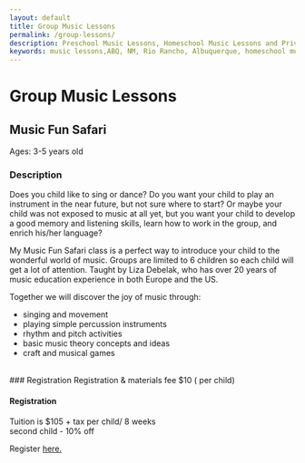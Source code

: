```yaml
---
layout: default
title: Group Music Lessons
permalink: /group-lessons/
description: Preschool Music Lessons, Homeschool Music Lessons and Private Music Lessons in Rio Rancho and Albuquerque area, NM.
keywords: music lessons,ABQ, NM, Rio Rancho, Albuquerque, homeschool music lessons, preschool music lessons, private music lessons
---
```

# Group Music Lessons

## Music Fun Safari

Ages: 3-5 years old

### Description

Does you child like to sing or dance? Do you want your child to play an instrument in the near future, but not sure where to start? Or maybe your child was not exposed to music at all yet, but you want your child to develop a good memory and listening skills, learn how to work in the group, and enrich his/her language?  

My Music Fun Safari class is a perfect way to introduce your child to the wonderful world of music. Groups are limited to 6 children so each child will get a lot of attention. Taught by Liza Debelak, who has over 20 years of music education experience in both Europe and the US.

Together we will discover the joy of music through:
- singing and movement
- playing simple percussion instruments
- rhythm and pitch activities
- basic music theory concepts and ideas 
- craft and musical games

<br/>
### Registration
Registration & materials fee $10 ( per child)

#### Registration
Tuition is $105 + tax per child/ 8 weeks<br/>
second child - 10% off<br/>

Register <a href="{{ site.baseurl }}/registration" target="_blank">here.</a>

<!-- 
## Musical Train

<p><span style="color:#e86c1a">Done by Request</span></p>
<img src="{{ site.baseurl }}/images/Trainweb.png" alt="Train"  />

Ages: 4-7 years old

One-time class for 45 minutes

Come on on our musical train! We will take a trip around different countries and learn about their songs and cultures. This is a fun and exciting way to learn new songs, play instruments and dance with your friends. We will learn from people around the world how they create their unique music. Get your boarding passes ready and let's explore together!

Cost - $5 per child. Minimum group size: 10 children.

Register <a href="{{ site.baseurl }}/registration" target="_blank">here.</a>
<br />

## Do, Re, Mi

Ages: 3-7 years old

Classes are 45 minutes long

8 weeks

During this class, we will creatively study the main elements of music, like melody, rhythm, timbre, dynamics and tempo. Children will enrich their auditory skills and create and play music in small groups on unpitched instruments like drums, triangles, tambourines, rhythm sticks and shakers. Every lesson will provide a unique way of learning basic elements of music theory in combination with singing, movement, music making and building music vocabulary. This class is based on the rich classical musical approach and is the perfect way to start your child's musical journey.

$80 + tax per child for 8 weeks. Family rate for two or more children is $70 + tax per child.

Register <a href="{{ site.baseurl }}/registration" target="_blank">here.</a>
<br />
 -->